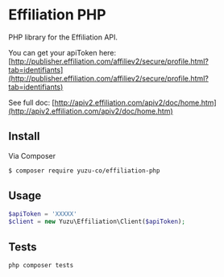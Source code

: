 # Effiliation PHP

PHP library for the Effiliation API.

You can get your apiToken here: [http://publisher.effiliation.com/affiliev2/secure/profile.html?tab=identifiants](http://publisher.effiliation.com/affiliev2/secure/profile.html?tab=identifiants)

See full doc: [http://apiv2.effiliation.com/apiv2/doc/home.htm](http://apiv2.effiliation.com/apiv2/doc/home.htm)


## Install

Via Composer

``` bash
$ composer require yuzu-co/effiliation-php
```

## Usage

``` php
$apiToken = 'XXXXX'
$client = new Yuzu\Effiliation\Client($apiToken);
```

## Tests

```php
php composer tests
```
